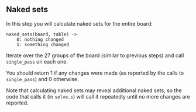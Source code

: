Naked sets
----------

In this step you will calculate naked sets for the entire board:

    naked_sets(board, table) ->
        0: nothing changed
        1: something changed

Iterate over the 27 groups of the board (similar to previous steps)
and call `single_pass` on each one.

You should return 1 if any changes were made (as reported by the
calls to `single_pass`) and 0 otherwise.

Note that calculating naked sets may reveal additional naked sets,
so the code that calls it (in `solve.s`) will call it repeatedly
until no more changes are reported.
